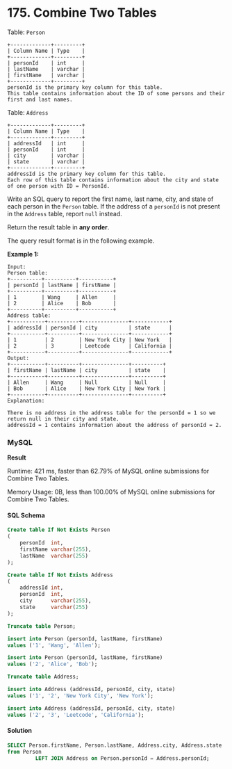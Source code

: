 # 175. Combine Two Tables

Table: `Person`

```markup
+-------------+---------+
| Column Name | Type    |
+-------------+---------+
| personId    | int     |
| lastName    | varchar |
| firstName   | varchar |
+-------------+---------+
personId is the primary key column for this table.
This table contains information about the ID of some persons and their first and last names.
```

Table: `Address`

```
+-------------+---------+
| Column Name | Type    |
+-------------+---------+
| addressId   | int     |
| personId    | int     |
| city        | varchar |
| state       | varchar |
+-------------+---------+
addressId is the primary key column for this table.
Each row of this table contains information about the city and state of one person with ID = PersonId.
```

Write an SQL query to report the first name, last name, city, and state of each person in the `Person` table. If the address of a `personId` is not present in the `Address` table, report `null` instead.

Return the result table in **any order**.



The query result format is in the following example.

**Example 1:**

```markup
Input: 
Person table:
+----------+----------+-----------+
| personId | lastName | firstName |
+----------+----------+-----------+
| 1        | Wang     | Allen     |
| 2        | Alice    | Bob       |
+----------+----------+-----------+
Address table:
+-----------+----------+---------------+------------+
| addressId | personId | city          | state      |
+-----------+----------+---------------+------------+
| 1         | 2        | New York City | New York   |
| 2         | 3        | Leetcode      | California |
+-----------+----------+---------------+------------+
Output:
+-----------+----------+---------------+----------+
| firstName | lastName | city          | state    |
+-----------+----------+---------------+----------+
| Allen     | Wang     | Null          | Null     |
| Bob       | Alice    | New York City | New York |
+-----------+----------+---------------+----------+
Explanation:

There is no address in the address table for the personId = 1 so we return null in their city and state.
addressId = 1 contains information about the address of personId = 2.
```

### MySQL <a href="#javascript" id="javascript"></a>

**Result**

Runtime: 421 ms, faster than 62.79% of MySQL online submissions for Combine Two Tables.

Memory Usage: 0B, less than 100.00% of MySQL online submissions for Combine Two Tables.

#### SQL Schema

```sql
Create table If Not Exists Person
(
    personId  int,
    firstName varchar(255),
    lastName  varchar(255)
);

Create table If Not Exists Address
(
    addressId int,
    personId  int,
    city      varchar(255),
    state     varchar(255)
);

Truncate table Person;

insert into Person (personId, lastName, firstName)
values ('1', 'Wang', 'Allen');

insert into Person (personId, lastName, firstName)
values ('2', 'Alice', 'Bob');

Truncate table Address;

insert into Address (addressId, personId, city, state)
values ('1', '2', 'New York City', 'New York');

insert into Address (addressId, personId, city, state)
values ('2', '3', 'Leetcode', 'California');
```

#### Solution <a href="#javascript" id="javascript"></a>

```sql
SELECT Person.firstName, Person.lastName, Address.city, Address.state
from Person
         LEFT JOIN Address on Person.personId = Address.personId;
```
